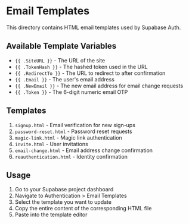 # Email Templates

This directory contains HTML email templates used by Supabase Auth.

## Available Template Variables

- `{{ .SiteURL }}` - The URL of the site
- `{{ .TokenHash }}` - The hashed token used in the URL
- `{{ .RedirectTo }}` - The URL to redirect to after confirmation
- `{{ .Email }}` - The user's email address
- `{{ .NewEmail }}` - The new email address for email change requests
- `{{ .Token }}` - The 6-digit numeric email OTP

## Templates

1. `signup.html` - Email verification for new sign-ups
2. `password-reset.html` - Password reset requests
3. `magic-link.html` - Magic link authentication
4. `invite.html` - User invitations
5. `email-change.html` - Email address change confirmation
6. `reauthentication.html` - Identity confirmation

## Usage

1. Go to your Supabase project dashboard
2. Navigate to Authentication > Email Templates
3. Select the template you want to update
4. Copy the entire content of the corresponding HTML file
5. Paste into the template editor 